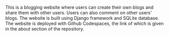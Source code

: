 This is a blogging website where users can create their own blogs and share them with other users. Users can also comment on other users' blogs. The website is built using Django framework and SQLite database. The website is deployed with Github Codespaces, the link of which is given in the about section of the repository.
